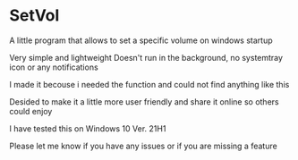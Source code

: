# SetVol
A little program that allows to set a specific volume on windows startup

Very simple and lightweight
Doesn't run in the background, no systemtray icon or any notifications


I made it becouse i needed the function and could not find anything like this

Desided to make it a little more user friendly and share it online so others could enjoy



I have tested this on Windows 10 Ver. 21H1


Please let me know if you have any issues or if you are missing a feature

